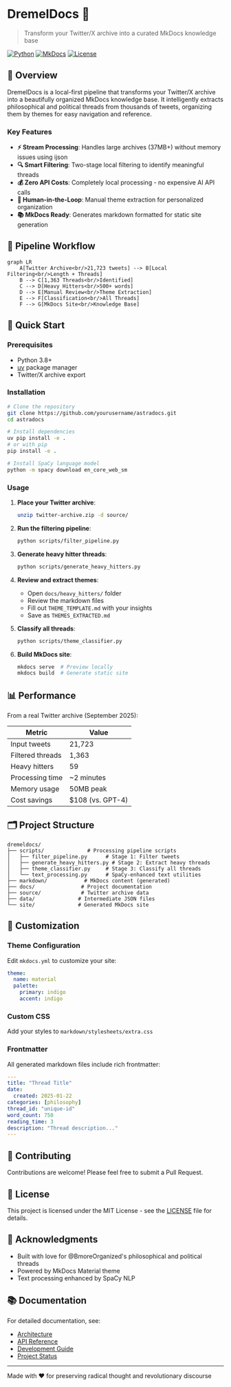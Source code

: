 # DremelDocs 🌟

> Transform your Twitter/X archive into a curated MkDocs knowledge base

[![Python](https://img.shields.io/badge/python-3.8%2B-blue.svg)](https://www.python.org/downloads/)
[![MkDocs](https://img.shields.io/badge/MkDocs-1.5%2B-green.svg)](https://www.mkdocs.org/)
[![License](https://img.shields.io/badge/license-MIT-purple.svg)](LICENSE)

## 🚀 Overview

DremelDocs is a local-first pipeline that transforms your Twitter/X archive into a beautifully organized MkDocs knowledge base. It intelligently extracts philosophical and political threads from thousands of tweets, organizing them by themes for easy navigation and reference.

### Key Features

- **⚡ Stream Processing**: Handles large archives (37MB+) without memory issues using ijson
- **🔍 Smart Filtering**: Two-stage local filtering to identify meaningful threads
- **💰 Zero API Costs**: Completely local processing - no expensive AI API calls
- **👤 Human-in-the-Loop**: Manual theme extraction for personalized organization
- **📚 MkDocs Ready**: Generates markdown formatted for static site generation

## 🔄 Pipeline Workflow

```mermaid
graph LR
    A[Twitter Archive<br/>21,723 tweets] --> B[Local Filtering<br/>Length + Threads]
    B --> C[1,363 Threads<br/>Identified]
    C --> D[Heavy Hitters<br/>500+ words]
    D --> E[Manual Review<br/>Theme Extraction]
    E --> F[Classification<br/>All Threads]
    F --> G[MkDocs Site<br/>Knowledge Base]
```

## 🚀 Quick Start

### Prerequisites

- Python 3.8+
- [uv](https://github.com/astral-sh/uv) package manager
- Twitter/X archive export

### Installation

```bash
# Clone the repository
git clone https://github.com/yourusername/astradocs.git
cd astradocs

# Install dependencies
uv pip install -e .
# or with pip
pip install -e .

# Install SpaCy language model
python -m spacy download en_core_web_sm
```

### Usage

1. **Place your Twitter archive**:

   ```bash
   unzip twitter-archive.zip -d source/
   ```

2. **Run the filtering pipeline**:

   ```bash
   python scripts/filter_pipeline.py
   ```

3. **Generate heavy hitter threads**:

   ```bash
   python scripts/generate_heavy_hitters.py
   ```

4. **Review and extract themes**:
   - Open `docs/heavy_hitters/` folder
   - Review the markdown files
   - Fill out `THEME_TEMPLATE.md` with your insights
   - Save as `THEMES_EXTRACTED.md`

5. **Classify all threads**:

   ```bash
   python scripts/theme_classifier.py
   ```

6. **Build MkDocs site**:

   ```bash
   mkdocs serve  # Preview locally
   mkdocs build  # Generate static site
   ```

## 📊 Performance

From a real Twitter archive (September 2025):

| Metric           | Value            |
| ---------------- | ---------------- |
| Input tweets     | 21,723           |
| Filtered threads | 1,363            |
| Heavy hitters    | 59               |
| Processing time  | ~2 minutes       |
| Memory usage     | 50MB peak        |
| Cost savings     | $108 (vs. GPT-4) |

## 🗂️ Project Structure

```
dremeldocs/
├── scripts/              # Processing pipeline scripts
│   ├── filter_pipeline.py      # Stage 1: Filter tweets
│   ├── generate_heavy_hitters.py # Stage 2: Extract heavy threads
│   ├── theme_classifier.py     # Stage 3: Classify all threads
│   └── text_processing.py      # SpaCy-enhanced text utilities
├── markdown/            # MkDocs content (generated)
├── docs/               # Project documentation
├── source/             # Twitter archive data
├── data/              # Intermediate JSON files
└── site/              # Generated MkDocs site
```

## 🎨 Customization

### Theme Configuration

Edit `mkdocs.yml` to customize your site:

```yaml
theme:
  name: material
  palette:
    primary: indigo
    accent: indigo
```

### Custom CSS

Add your styles to `markdown/stylesheets/extra.css`

### Frontmatter

All generated markdown files include rich frontmatter:

```yaml
---
title: "Thread Title"
date:
  created: 2025-01-22
categories: [philosophy]
thread_id: "unique-id"
word_count: 750
reading_time: 3
description: "Thread description..."
---
```

## 🤝 Contributing

Contributions are welcome! Please feel free to submit a Pull Request.

## 📝 License

This project is licensed under the MIT License - see the [LICENSE](LICENSE) file for details.

## 🙏 Acknowledgments

- Built with love for @BmoreOrganized's philosophical and political threads
- Powered by MkDocs Material theme
- Text processing enhanced by SpaCy NLP

## 📚 Documentation

For detailed documentation, see:

- [Architecture](docs/ARCHITECTURE.md)
- [API Reference](docs/API.md)
- [Development Guide](docs/INDEX.md)
- [Project Status](docs/STATUS.md)

---

Made with ❤️ for preserving radical thought and revolutionary discourse

